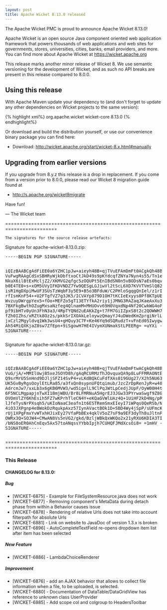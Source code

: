 ```yaml
---
layout: post
title: Apache Wicket 8.13.0 released
---
```

The Apache Wicket PMC is proud to announce Apache Wicket 8.13.0!

Apache Wicket is an open source Java component oriented web application
framework that powers thousands of web applications and web sites for
governments, stores, universities, cities, banks, email providers, and
more. You can find more about Apache Wicket at https://wicket.apache.org

This release marks another minor release of Wicket 8. We
use semantic versioning for the development of Wicket, and as such no
API breaks are present in this release compared to 8.0.0.

Using this release
------------------

With Apache Maven update your dependency to (and don't forget to
update any other dependencies on Wicket projects to the same version):

{% highlight xml%}
<dependency>
    <groupId>org.apache.wicket</groupId>
    <artifactId>wicket-core</artifactId>
    <version>8.13.0</version>
</dependency>
{% endhighlight%}

Or download and build the distribution yourself, or use our
convenience binary package you can find here:

 * Download: http://wicket.apache.org/start/wicket-8.x.html#manually

<!--more-->

Upgrading from earlier versions
-------------------------------

If you upgrade from 8.y.z this release is a drop in replacement. If
you come from a version prior to 8.0.0, please read our Wicket 8
migration guide found at

 * http://s.apache.org/wicket8migrate

Have fun!

— The Wicket team


========================================================================

    The signatures for the source release artefacts:

    
Signature for apache-wicket-8.13.0.zip:

<div class='highlight'><pre>
-----BEGIN PGP SIGNATURE-----

iQIzBAABCgAdFiEE0a6YZHC1pJw+aieyh48B+qjTVuEFAmDmFt0ACgkQh48B+qjT
VuFwgRAAgCdSxSBHRyWjkDbftxoCtJkD49s9pKYdcqfZNYa7Nyn4s55/Tn1e869H
NkuX6ilBtExMcljZ2/XKMVG2qfgc5zOQUPt5EnIBdSN0n5vBODsN7aEs0bqv7JFV
b0E4TE0+s+xOM5UVyIFKDVNDZ7Yw9QESgLGJiwVl2tScL6XD7KVVTVmSlQ82iygA
isR1HgDXpiMwUF3SUsTzWqbF3y5E9+B5o3BFduW/C2PHloSgqgQnIel/z1rIxRHR
rfIsmKnF54++U2FTgfVZ7g3JK5/ICVAYp879D1OH7tKCIeExyys0Pf8KTpUEsYzr
WvzuyDWrgpYex5+fOo+MEFZo5gT13ETYfkA2riy1jJMNG3RAZaqJKaeAxXu3omnw
7BXFkgBwthOZugMxsaNzfeg4QlnamM+MHUOvv69H0VqxdNp4Nf20CwkWG4oPBJ1+
pf9ibHTv0yUn3FhN3a3/4RpTYQNd2uEAKkZg+t7FM7GiIZpxS8t2c2QOWWH75o9U
fZh0IZhs/xRZtk8Oz2s/pkkSrIXOAkLeloywzQmayYJ4uDWedKmZprgiNrlLWX+y
jxCzl2Mgyldvq1Wk3wsU4+gHQuy3C7F+Ke46Yq9dSQRudzT+vFnEd05IwygwRRUk
Ah54MiQXKjaZ8sw7ZfEpn+9iSgowH7HE4IVymXUNmakStLPEERg=
=uYXi
-----END PGP SIGNATURE-----
</pre></div>

    
Signature for apache-wicket-8.13.0.tar.gz:

<div class='highlight'><pre>
-----BEGIN PGP SIGNATURE-----

iQIzBAABCgAdFiEE0a6YZHC1pJw+aieyh48B+qjTVuEFAmDmFtwACgkQh48B+qjT
VuG/jA/+MMIlUwjB5xeJSOYD8h/gAqRCURMzfhJOvquxQA9p8LuFFMRAONtEY2T6
Q9srMrU5SnHnd9DJljSFZ14SvP4+vLKdBQkCuFdfXAs019GUg27/X2h5NU63jV1e
UK5GvByRgsOoylEtLRa85/a3fxQn0sypnUFQtqimub/JzcZrDpRenJyR+w486Jbc
AdrcmJw7/xxLb3x6gKB6MVW3/wd5igxlL9ClPqJWtLpCedjJUpF/OyW00H4t6D3r
6F5NCLMgpapjnTwXI1BmjWBU/Br8LFMRNuA5HgrEJ3JGw33PYrwaSwgf9Z8Gzd83
OVOmVlZY6KhEsih5FZ7wKPrhTleCN4Y+eKQaGVWlUAz4Q+1UiHF2kD4Ng/pR3goG
lJfeTysNrPXsqh5/uKIoNaaC3eafn1t6ESTRemSmxEIeyI7iWPqs0QeRSb/NKcJn
4iO3JXPgnp4e8WokDzRqukpAxz57IynAVactBOk1D+SBD4Wy4jSpP/sUFmcKYrw/
rUj1XPgFmxYvWTxhHJixEy27VfaPbBEx4qklV5oZ7sF9a9EF3dyTh8uJltnPygdU
OWRx3Q+SOJW4+CMwAN8Vs5nVG2/gkd/BzljWBkQxWKQo2x21yRXU6KDIA3TIzsks
/bNS8oER0AhCnEqv5Ax57toANqssYYbbIpjh7CUHQFJMdXcsOi8=
=1mHV
-----END PGP SIGNATURE-----
</pre></div>

    
========================================================================

### This Release

#### CHANGELOG for 8.13.0:
    

##### Bug

 * [WICKET-6875] - Example for FileSystemResource.java does not work
 * [WICKET-6877] - Removing component's MetaData during detach phase from within a Behavior causes issue
 * [WICKET-6878] - Rendering of relative Urls does not take into account filterpath for absolute Urls
 * [WICKET-6881] - Link on website to JavaDoc of version 1.3.x is broken
 * [WICKET-6896] - AutoCompleteTextField re-opens dropdown item list after item has been selected

##### New Feature

 * [WICKET-6886] - LambdaChoiceRenderer

##### Improvement

 * [WICKET-6876] - add an AJAX behavior that allows to collect file information when a file, to be uploaded,  is selected. 
 * [WICKET-6880] - Documentation of DataTable/DataGridView has reference to unknown class UserProvider
 * [WICKET-6885] - Add scope col and colgroup to HeadersToolbar

